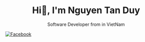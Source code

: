 <h1 align="center">Hi👋, I'm Nguyen Tan Duy</h1>

<p align="center">Software Developer from in VietNam</p>

[![Facebook](https://img.shields.io/badge/Facebook-%231877F2.svg?style=for-the-badge&logo=Facebook&logoColor=white)](https://www.facebook.com/ntanduy03)
